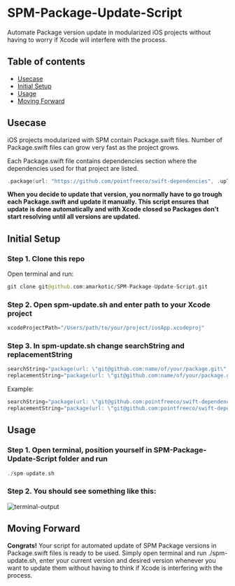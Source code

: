 # SPM-Package-Update-Script
Automate Package version update in modularized iOS projects without having to worry if Xcode will interfere with the process.

## Table of contents
  * [Usecase](#usecase)
  * [Initial Setup](#initial-setup)
  * [Usage](#usage)
  * [Moving Forward](#moving-forward)

## Usecase
iOS projects modularized with SPM contain Package.swift files. Number of Package.swift files can grow very fast as the project grows.

Each Package.swift file contains dependencies section where the dependencies used for that project are listed. 

```swift
.package(url: "https://github.com/pointfreeco/swift-dependencies", .upToNextMinor(from: "1.2.2")),
```

**When you decide to update that version, you normally have to go trough each Package.swift and update it manually. This script ensures that update is done automatically and with Xcode closed so Packages don't start resolving until all versions are updated.**

## Initial Setup
### Step 1. Clone this repo
Open terminal and run:
```swift
git clone git@github.com:amarkotic/SPM-Package-Update-Script.git
```

### Step 2. Open spm-update.sh and enter path to your Xcode project

```swift
xcodeProjectPath="/Users/path/to/your/project/iosApp.xcodeproj"
```
### Step 3. In spm-update.sh change searchString and replacementString 

```swift
searchString="package(url: \"git@github.com:name/of/your/package.git\", exact: \"$oldVersion\")"
replacementString="package(url: \"git@github.com:name/of/your/package.git\", exact: \"$newVersion\")"
```
Example:

```swift
searchString="package(url: \"git@github.com:pointfreeco/swift-dependencies.git\", exact: \"$oldVersion\")"
replacementString="package(url: \"git@github.com:pointfreeco/swift-dependencies.git\", exact: \"$newVersion\")"
```
## Usage

### Step 1. Open terminal, position yourself in SPM-Package-Update-Script folder and run

```swift
./spm-update.sh
```

### Step 2. You should see something like this:

![terminal-output](https://github.com/amarkotic/SPM-Package-Update-Script/assets/40775323/7050b79b-a89e-490f-b150-0902042b8806)

## Moving Forward
**Congrats!** Your script for automated update of SPM Package versions in Package.swift files is ready to be used. Simply open terminal and run ./spm-update.sh, enter your current version and desired version whenever you want to update them without having to think if Xcode is interfering with the process.

